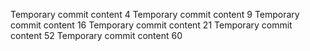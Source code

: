 Temporary commit content 4
Temporary commit content 9
Temporary commit content 16
Temporary commit content 21
Temporary commit content 52
Temporary commit content 60
